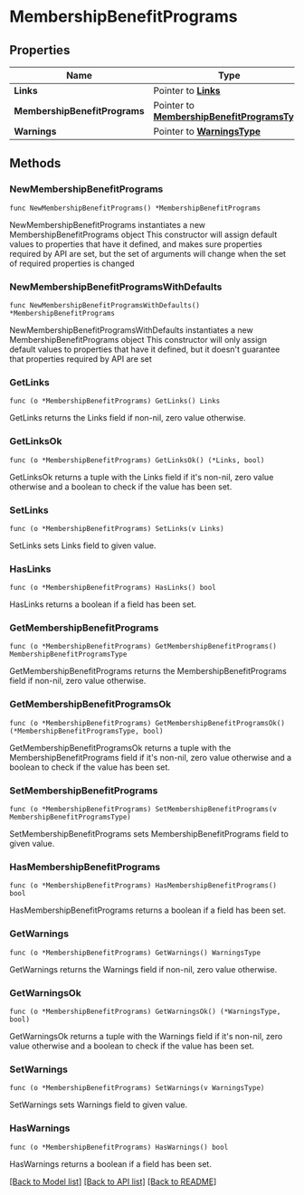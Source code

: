 # MembershipBenefitPrograms

## Properties

Name | Type | Description | Notes
------------ | ------------- | ------------- | -------------
**Links** | Pointer to [**Links**](Links.md) |  | [optional] 
**MembershipBenefitPrograms** | Pointer to [**MembershipBenefitProgramsType**](MembershipBenefitProgramsType.md) |  | [optional] 
**Warnings** | Pointer to [**WarningsType**](WarningsType.md) |  | [optional] 

## Methods

### NewMembershipBenefitPrograms

`func NewMembershipBenefitPrograms() *MembershipBenefitPrograms`

NewMembershipBenefitPrograms instantiates a new MembershipBenefitPrograms object
This constructor will assign default values to properties that have it defined,
and makes sure properties required by API are set, but the set of arguments
will change when the set of required properties is changed

### NewMembershipBenefitProgramsWithDefaults

`func NewMembershipBenefitProgramsWithDefaults() *MembershipBenefitPrograms`

NewMembershipBenefitProgramsWithDefaults instantiates a new MembershipBenefitPrograms object
This constructor will only assign default values to properties that have it defined,
but it doesn't guarantee that properties required by API are set

### GetLinks

`func (o *MembershipBenefitPrograms) GetLinks() Links`

GetLinks returns the Links field if non-nil, zero value otherwise.

### GetLinksOk

`func (o *MembershipBenefitPrograms) GetLinksOk() (*Links, bool)`

GetLinksOk returns a tuple with the Links field if it's non-nil, zero value otherwise
and a boolean to check if the value has been set.

### SetLinks

`func (o *MembershipBenefitPrograms) SetLinks(v Links)`

SetLinks sets Links field to given value.

### HasLinks

`func (o *MembershipBenefitPrograms) HasLinks() bool`

HasLinks returns a boolean if a field has been set.

### GetMembershipBenefitPrograms

`func (o *MembershipBenefitPrograms) GetMembershipBenefitPrograms() MembershipBenefitProgramsType`

GetMembershipBenefitPrograms returns the MembershipBenefitPrograms field if non-nil, zero value otherwise.

### GetMembershipBenefitProgramsOk

`func (o *MembershipBenefitPrograms) GetMembershipBenefitProgramsOk() (*MembershipBenefitProgramsType, bool)`

GetMembershipBenefitProgramsOk returns a tuple with the MembershipBenefitPrograms field if it's non-nil, zero value otherwise
and a boolean to check if the value has been set.

### SetMembershipBenefitPrograms

`func (o *MembershipBenefitPrograms) SetMembershipBenefitPrograms(v MembershipBenefitProgramsType)`

SetMembershipBenefitPrograms sets MembershipBenefitPrograms field to given value.

### HasMembershipBenefitPrograms

`func (o *MembershipBenefitPrograms) HasMembershipBenefitPrograms() bool`

HasMembershipBenefitPrograms returns a boolean if a field has been set.

### GetWarnings

`func (o *MembershipBenefitPrograms) GetWarnings() WarningsType`

GetWarnings returns the Warnings field if non-nil, zero value otherwise.

### GetWarningsOk

`func (o *MembershipBenefitPrograms) GetWarningsOk() (*WarningsType, bool)`

GetWarningsOk returns a tuple with the Warnings field if it's non-nil, zero value otherwise
and a boolean to check if the value has been set.

### SetWarnings

`func (o *MembershipBenefitPrograms) SetWarnings(v WarningsType)`

SetWarnings sets Warnings field to given value.

### HasWarnings

`func (o *MembershipBenefitPrograms) HasWarnings() bool`

HasWarnings returns a boolean if a field has been set.


[[Back to Model list]](../README.md#documentation-for-models) [[Back to API list]](../README.md#documentation-for-api-endpoints) [[Back to README]](../README.md)


